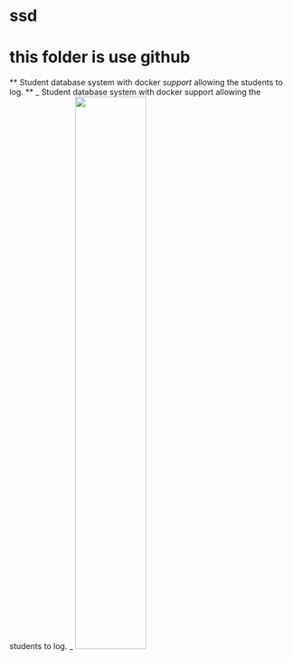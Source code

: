 # ssd
# this folder is use github
** Student database system with docker *support* allowing the students to log. **
_ Student database system with docker support allowing the students to log. _
<img src='https://images.pexels.com/photos/257360/pexels-photo-257360.jpeg?auto=compress&cs=tinysrgb&dpr=1&w=500' height=50% width=50%>
